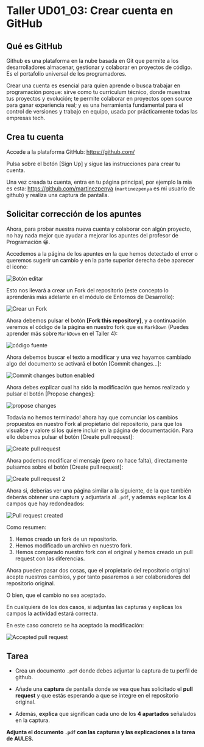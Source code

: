 # Taller UD01_03: Crear cuenta en GitHub

## Qué es GitHub

Github es una plataforma en la nube basada en Git que permite a los desarrolladores almacenar, gestionar y colaborar en proyectos de código. Es el portafolio universal de los programadores.

Crear una cuenta es esencial para quien aprende o busca trabajar en programación porque: sirve como tu currículum técnico, donde muestras tus proyectos y evolución; te permite colaborar en proyectos open source para ganar experiencia real; y es una herramienta fundamental para el control de versiones y trabajo en equipo, usada por prácticamente todas las empresas tech.

## Crea tu cuenta

Accede a la plataforma GitHub: https://github.com/

Pulsa sobre el botón [Sign Up] y sigue las instrucciones para crear tu cuenta.

Una vez creada tu cuenta, entra en tu página principal, por ejemplo la mia es esta: https://github.com/martinezpenya (`martinezpenya` es mi usuario de github) y realiza una captura de pantalla.

## Solicitar corrección de los apuntes

Ahora, para probar nuestra nueva cuenta y colaborar con algún proyecto, no hay nada mejor que ayudar a mejorar los apuntes del profesor de Programación :grinning:.

Accedemos a la página de los apuntes en la que hemos detectado el error o queremos sugerir un cambio y en la parte superior derecha debe aparecer el icono:

![Botón editar](assets/GH_01.png)

Esto nos llevará a crear un Fork del repositorio (este concepto lo aprenderás más adelante en el módulo de Entornos de Desarrollo):

![Crear un Fork](assets/GH_02.png)

Ahora debemos pulsar el botón **[Fork this repository]**, y a continuación veremos el código de la página en nuestro fork que es `MarkDown` (Puedes aprender más sobre `MarkDown` en el Taller 4):

![código fuente](assets/GH_03.png)

Ahora debemos buscar el texto a modificar y una vez hayamos cambiado algo del documento se activará el botón [Commit changes...]:

![Commit changes button enabled](assets/GH_04.png)

Ahora debes explicar cual ha sido la modificación que hemos realizado y pulsar el botón [Propose changes]:

![propose changes](assets/GH_05.png)

Todavía no hemos terminado! ahora hay que comunciar los cambios propuestos en nuestro Fork al propietario del repositorio, para que los visualice y valore si los quiere incluir en la página de documentación. Para ello debemos pulsar el botón [Create pull request]:

![Create pull request](assets/GH_06.png)

Ahora podemos modificar el mensaje (pero no hace falta), directamente pulsamos sobre el botón [Create pull request]:

![Create pull request 2](assets/GH_07.png)

Ahora si, deberías ver una página similar a la siguiente, de la que también deberás obtener una captura y adjuntarla al `.pdf`, y además explicar los 4 campos que hay redondeados:

![Pull request created](assets/GH_08.png)

Como resumen:

1. Hemos creado un fork de un repositorio.
2. Hemos modificado un archivo en nuestro fork.
3. Hemos comparado nuestro fork con el original y hemos creado un pull request con las diferencias.

Ahora pueden pasar dos cosas, que el propietario del repositorio original acepte nuestros cambios, y por tanto pasaremos a ser colaboradores del repositorio original.

O bien, que el cambio no sea aceptado.

En cualquiera de los dos casos, si adjuntas las capturas y explicas los campos la actividad estará correcta.

En este caso concreto se ha aceptado la modificación:

![Accepted pull request](assets/GH_09.png)

## Tarea

- Crea un documento `.pdf` donde debes adjuntar la captura de tu perfil de github.

- Añade una **captura** de pantalla donde se vea que has solicitado el **pull request** y que estás esperando a que se integre en el repositorio original. 

- Además, **explica** que significan cada uno de los **4 apartados** señalados en la captura.


**Adjunta el documento `.pdf` con las capturas y las explicaciones a la tarea de AULES.**

